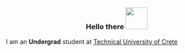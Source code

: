 <h3 align="center">
  Hello there
  <img src="https://media.giphy.com/media/108JHWB1hruZnq/giphy.gif" width="50">
</h3>  
  
I am an **Undergrad** student at [Technical University of Crete](www.tuc.gr)

<!-- # Programming Languages
<p>
  <a href="#"><img alt="C" src="https://custom-icon-badges.herokuapp.com/badge/C-03599C.svg?logo=c-in-hexagon&logoColor=white"></a>
  <a href="#"><img alt="Java" src="https://custom-icon-badges.herokuapp.com/badge/Java-white.svg?logo=java&logoColor=red"></a>
  <a href="#"><img alt="Python" src="https://img.shields.io/badge/Python-14354C.svg?logo=python&logoColor=white"></a>
  <a href="#"><img alt="LaTeX" src="https://img.shields.io/badge/LaTeX-008080.svg?logo=LaTeX&logoColor=white"></a>
</p>

# Frameworks
<p>
  <a href="#"><img alt="Arduino" src="https://img.shields.io/badge/-Arduino-00979D?logo=Arduino&logoColor=white"></a>
</p>

# Tools
<p>
  <a href="#"><img alt="Pycharm" src="https://img.shields.io/badge/-PyCharm-213123?logo=pycharm&logoColor=fcdd00"></a>
</p> -->
